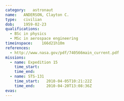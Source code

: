 ```yaml
---
category:	astronaut
name:	ANDERSON, Clayton C.
type:	civilian
dob:	1959-02-23
qualifications:
  - BSc in physics
  - MSc in aerospace engineering
timeinspace:	166d21h10m
references:
  - http://www.nasa.gov/pdf/740566main_current.pdf
missions:
  - name: Expedition 15
    time_start:   
    time_end:     
  - name: STS-131
    time_start:   2010-04-05T10:21:22Z
    time_end:     2010-04-20T13:08:36Z
evas:
---
```

